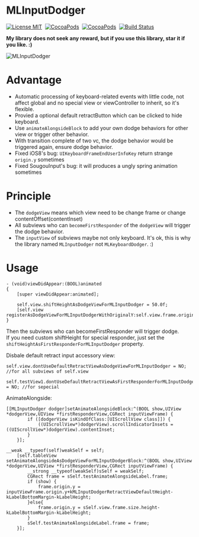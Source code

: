 # MLInputDodger
[![License MIT](https://img.shields.io/badge/license-MIT-green.svg?style=flat)](https://raw.githubusercontent.com/molon/MLInputDodger/master/LICENSE)&nbsp;
[![CocoaPods](http://img.shields.io/cocoapods/v/MLInputDodger.svg?style=flat)](http://cocoapods.org/?q=MLInputDodger)&nbsp;
[![CocoaPods](http://img.shields.io/cocoapods/p/MLInputDodger.svg?style=flat)](http://cocoapods.org/?q=MLInputDodger)&nbsp;
[![Build Status](https://travis-ci.org/molon/MLInputDodger.svg?branch=master)](https://travis-ci.org/molon/MLInputDodger)&nbsp;

**My library does not seek any reward,
but if you use this library, star it if you like. :)**

![MLInputDodger](https://raw.githubusercontent.com/molon/MLInputDodger/master/MLInputDodger.gif)

# Advantage
- Automatic processing of keyboard-related events with little code, not affect global and no special view or viewController to inherit, so it's flexible.
- Provied a optional default retractButton which can be clicked to hide keyboard. 
- Use `animateAlongsideBlock` to add your own dodge behaviors for other view or trigger other behavior.
- With transition complete of two vc, the dodge behavior would be triggered again, ensure dodge behavior.
- Fixed iOS8's bug: `UIKeyboardFrameEndUserInfoKey` return strange `origin.y` sometimes
- Fixed SougouInput's bug: it will produces a ungly spring animation sometimes


# Principle

- The `dodgeView` means which view need to be change frame or change contentOffset(contentInset)
- All subviews who can `becomeFirstResponder` of the `dodgeView` will trigger the dodge behavior. 
- The `inputView` of subviews maybe not only keyboard. It's ok, this is why the library named `MLInputDodger` not `MLKeyboardDodger`. :)


# Usage  

```
- (void)viewDidAppear:(BOOL)animated
{
    [super viewDidAppear:animated];
    
    self.view.shiftHeightAsDodgeViewForMLInputDodger = 50.0f;
    [self.view registerAsDodgeViewForMLInputDodgerWithOriginalY:self.view.frame.origin.y];
}
```   
Then the subviews who can becomeFirstResponder will trigger dodge.  
If you need custom shiftHeight for special responder, just set the `shiftHeightAsFirstResponderForMLInputDodger` property.  
   
   
Disbale default retract input accessory view:

```
self.view.dontUseDefaultRetractViewAsDodgeViewForMLInputDodger = NO; //for all subviews of self.view

self.testView1.dontUseDefaultRetractViewAsFirstResponderForMLInputDodger = NO; //for sepecial
```

AnimateAlongside:

```
[[MLInputDodger dodger]setAnimateAlongsideBlock:^(BOOL show,UIView *dodgerView,UIView *firstResponderView,CGRect inputViewFrame) {
        if ([dodgerView isKindOfClass:[UIScrollView class]]) {
            ((UIScrollView*)dodgerView).scrollIndicatorInsets = ((UIScrollView*)dodgerView).contentInset;
        }
    }];
```

```
__weak __typeof(self)weakSelf = self;
    [self.tableView setAnimateAlongsideAsDodgeViewForMLInputDodgerBlock:^(BOOL show,UIView *dodgerView,UIView *firstResponderView,CGRect inputViewFrame) {
        __strong __typeof(weakSelf)sSelf = weakSelf;
        CGRect frame = sSelf.testAnimateAlongsideLabel.frame;
        if (show) {
            frame.origin.y = inputViewFrame.origin.y+kMLInputDodgerRetractViewDefaultHeight-kLabelBottomMargin-kLabelHeight;
        }else{
            frame.origin.y = sSelf.view.frame.size.height-kLabelBottomMargin-kLabelHeight;
        }
        sSelf.testAnimateAlongsideLabel.frame = frame;
    }];
```
